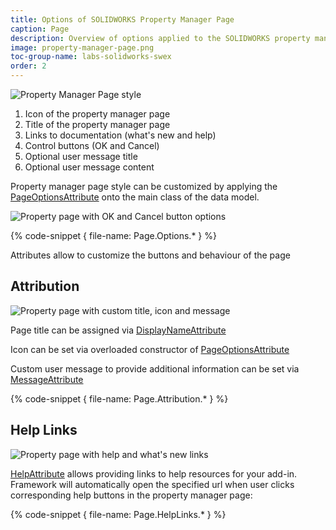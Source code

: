 ```yaml
---
title: Options of SOLIDWORKS Property Manager Page
caption: Page
description: Overview of options applied to the SOLIDWORKS property manager page itself
image: property-manager-page.png
toc-group-name: labs-solidworks-swex
order: 2
---
```

![Property Manager Page style](property-manager-page.png)

1. Icon of the property manager page
1. Title of the property manager page
1. Links to documentation (what's new and help)
1. Control buttons (OK and Cancel)
1. Optional user message title
1. Optional user message content

Property manager page style can be customized by applying the [PageOptionsAttribute](https://docs.codestack.net/swex/pmpage/html/T_CodeStack_SwEx_PMPage_Attributes_PageOptionsAttribute.htm) onto the main class of the data model.

![Property page with OK and Cancel button options](pmpage-options.png)

{% code-snippet { file-name: Page.Options.* } %}

Attributes allow to customize the buttons and behaviour of the page

## Attribution

![Property page with custom title, icon and message](pmpage-attributes.png)

Page title can be assigned via [DisplayNameAttribute](https://docs.microsoft.com/en-us/dotnet/api/system.componentmodel.displaynameattribute?view=netframework-4.7.2)

Icon can be set via overloaded constructor of [PageOptionsAttribute](https://docs.codestack.net/swex/pmpage/html/M_CodeStack_SwEx_PMPage_Attributes_PageOptionsAttribute__ctor_1.htm)

Custom user message to provide additional information can be set via [MessageAttribute](https://docs.codestack.net/swex/pmpage/html/T_CodeStack_SwEx_PMPage_Attributes_MessageAttribute.htm)

{% code-snippet { file-name: Page.Attribution.* } %}

## Help Links

![Property page with help and what's new links](pmpage-help.png)

[HelpAttribute](https://docs.codestack.net/swex/pmpage/html/T_CodeStack_SwEx_PMPage_Attributes_HelpAttribute.htm) allows providing links to help resources for your add-in. Framework will automatically open the specified url when user clicks corresponding help buttons in the property manager page:

{% code-snippet { file-name: Page.HelpLinks.* } %}
